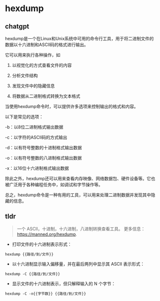 # hexdump 
## chatgpt 
hexdump是一个在Linux和Unix系统中可用的命令行工具，用于将二进制文件的数据以十六进制和ASCII码的格式进行输出。

它可以用来执行各种操作，如

1. 以视觉化的方式查看文件的内容

2. 分析文件结构

3. 发现文件中的隐藏信息

4. 将数据从二进制格式转换为文本格式

当使用hexdump命令时，可以提供许多选项来控制输出的格式和内容。

以下是常见的选项：

-b：以8位二进制格式输出数据

-c：以字符的ASCII码的方式输出

-d：以有符号整数的十进制格式输出数据

-o：以有符号整数的八进制格式输出数据

-x：以16位十六进制格式输出数据

除此之外，hexdump还可以用来查看内存映像、网络数据包、硬件设备等。它也被广泛用于各种编程任务中，如调试和字节操作等。

总之，hexdump命令是一种有用的工具，可以用来处理二进制数据并发现其中隐藏的信息。 

## tldr 
 
> 一个 ASCII，十进制，十六进制，八进制转换查看工具。
> 更多信息：<https://manned.org/hexdump>.

- 打印文件的十六进制表示形式：

`hexdump {{路径/到/文件}}`

- 以十六进制显示输入偏移量，并在最后两列中显示其 ASCII 表示形式：

`hexdump -C {{路径/到/文件}}`

- 显示文件的十六进制表示，但只解释输入的 N 个字节：

`hexdump -C -n{{字节数}} {{路径/到/文件}}`
